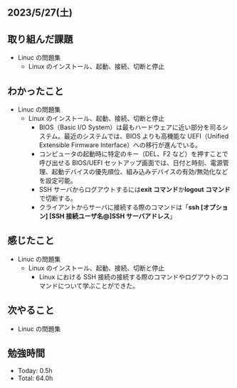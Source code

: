 ## 2023/5/27(土)

## 取り組んだ課題

- Linuc の問題集
  - Linux のインストール、起動、接続、切断と停止

## わかったこと

- Linuc の問題集
  - Linux のインストール、起動、接続、切断と停止
    - BIOS（Basic I/O System）は最もハードウェアに近い部分を司るシステム。最近のシステムでは、BIOS よりも高機能な UEFI（Unified Extensible Firmware Interface）への移行が進んでいる。
    - コンピュータの起動時に特定のキー（DEL、F2 など）を押すことで呼び出せる BIOS/UEFI セットアップ画面では、日付と時刻、電源管理、起動デバイスの優先順位、組み込みデバイスの有効/無効化などを設定可能。
    - SSH サーバからログアウトするには**exit コマンド**か**logout コマンド**で切断する。
    - クライアントからサーバに接続する際のコマンドは「**ssh [オプション] [SSH 接続ユーザ名@]SSH サーバアドレス**」

## 感じたこと

- Linuc の問題集
  - Linux のインストール、起動、接続、切断と停止
    - Linux における SSH 接続の接続する際のコマンドやログアウトのコマンドについて学ぶことができた。

## 次やること

- Linuc の問題集

## 勉強時間

- Today: 0.5h
- Total: 64.0h
